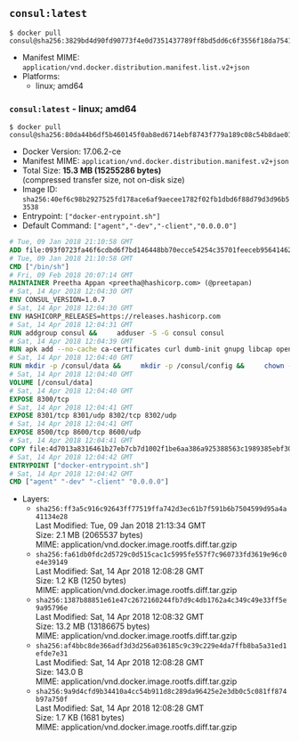 ## `consul:latest`

```console
$ docker pull consul@sha256:3829bd4d90fd90773f4e0d7351437789ff8bd5dd6c6f3556f18da75410e3c774
```

-	Manifest MIME: `application/vnd.docker.distribution.manifest.list.v2+json`
-	Platforms:
	-	linux; amd64

### `consul:latest` - linux; amd64

```console
$ docker pull consul@sha256:80da44b6df5b460145f0ab8ed6714ebf8743f779a189c08c54b8dae01c8ed108
```

-	Docker Version: 17.06.2-ce
-	Manifest MIME: `application/vnd.docker.distribution.manifest.v2+json`
-	Total Size: **15.3 MB (15255286 bytes)**  
	(compressed transfer size, not on-disk size)
-	Image ID: `sha256:40ef6c98b2927525fd178ace6af9aecee1782f02fb1dbd6f88d79d3d96b53538`
-	Entrypoint: `["docker-entrypoint.sh"]`
-	Default Command: `["agent","-dev","-client","0.0.0.0"]`

```dockerfile
# Tue, 09 Jan 2018 21:10:58 GMT
ADD file:093f0723fa46f6cdbd6f7bd146448bb70ecce54254c35701feeceb956414622f in / 
# Tue, 09 Jan 2018 21:10:58 GMT
CMD ["/bin/sh"]
# Fri, 09 Feb 2018 20:07:14 GMT
MAINTAINER Preetha Appan <preetha@hashicorp.com> (@preetapan)
# Sat, 14 Apr 2018 12:04:30 GMT
ENV CONSUL_VERSION=1.0.7
# Sat, 14 Apr 2018 12:04:30 GMT
ENV HASHICORP_RELEASES=https://releases.hashicorp.com
# Sat, 14 Apr 2018 12:04:31 GMT
RUN addgroup consul &&     adduser -S -G consul consul
# Sat, 14 Apr 2018 12:04:39 GMT
RUN apk add --no-cache ca-certificates curl dumb-init gnupg libcap openssl su-exec &&     gpg --keyserver pgp.mit.edu --recv-keys 91A6E7F85D05C65630BEF18951852D87348FFC4C &&     mkdir -p /tmp/build &&     cd /tmp/build &&     wget ${HASHICORP_RELEASES}/consul/${CONSUL_VERSION}/consul_${CONSUL_VERSION}_linux_amd64.zip &&     wget ${HASHICORP_RELEASES}/consul/${CONSUL_VERSION}/consul_${CONSUL_VERSION}_SHA256SUMS &&     wget ${HASHICORP_RELEASES}/consul/${CONSUL_VERSION}/consul_${CONSUL_VERSION}_SHA256SUMS.sig &&     gpg --batch --verify consul_${CONSUL_VERSION}_SHA256SUMS.sig consul_${CONSUL_VERSION}_SHA256SUMS &&     grep consul_${CONSUL_VERSION}_linux_amd64.zip consul_${CONSUL_VERSION}_SHA256SUMS | sha256sum -c &&     unzip -d /bin consul_${CONSUL_VERSION}_linux_amd64.zip &&     cd /tmp &&     rm -rf /tmp/build &&     apk del gnupg openssl &&     rm -rf /root/.gnupg
# Sat, 14 Apr 2018 12:04:40 GMT
RUN mkdir -p /consul/data &&     mkdir -p /consul/config &&     chown -R consul:consul /consul
# Sat, 14 Apr 2018 12:04:40 GMT
VOLUME [/consul/data]
# Sat, 14 Apr 2018 12:04:40 GMT
EXPOSE 8300/tcp
# Sat, 14 Apr 2018 12:04:41 GMT
EXPOSE 8301/tcp 8301/udp 8302/tcp 8302/udp
# Sat, 14 Apr 2018 12:04:41 GMT
EXPOSE 8500/tcp 8600/tcp 8600/udp
# Sat, 14 Apr 2018 12:04:41 GMT
COPY file:4d7013a8316461b27eb7cb7d1002f1be6aa386a925388563c1989385ebf30c2c in /usr/local/bin/docker-entrypoint.sh 
# Sat, 14 Apr 2018 12:04:42 GMT
ENTRYPOINT ["docker-entrypoint.sh"]
# Sat, 14 Apr 2018 12:04:42 GMT
CMD ["agent" "-dev" "-client" "0.0.0.0"]
```

-	Layers:
	-	`sha256:ff3a5c916c92643ff77519ffa742d3ec61b7f591b6b7504599d95a4a41134e28`  
		Last Modified: Tue, 09 Jan 2018 21:13:34 GMT  
		Size: 2.1 MB (2065537 bytes)  
		MIME: application/vnd.docker.image.rootfs.diff.tar.gzip
	-	`sha256:fa61db0fdc2d5729c0d515cac1c5995fe557f7c960733fd3619e96c0e4e39149`  
		Last Modified: Sat, 14 Apr 2018 12:08:28 GMT  
		Size: 1.2 KB (1250 bytes)  
		MIME: application/vnd.docker.image.rootfs.diff.tar.gzip
	-	`sha256:1387b88851e61e47c2672160244fb7d9c4db1762a4c349c49e33ff5e9a95796e`  
		Last Modified: Sat, 14 Apr 2018 12:08:32 GMT  
		Size: 13.2 MB (13186675 bytes)  
		MIME: application/vnd.docker.image.rootfs.diff.tar.gzip
	-	`sha256:af4bbc8de366adf3d3d256a036185c9c39c229e4da7ffb8ba5a31ed1efde7e31`  
		Last Modified: Sat, 14 Apr 2018 12:08:28 GMT  
		Size: 143.0 B  
		MIME: application/vnd.docker.image.rootfs.diff.tar.gzip
	-	`sha256:9a9d4cfd9b34410a4cc54b911d8c289da96425e2e3db0c5c081ff874b97a750f`  
		Last Modified: Sat, 14 Apr 2018 12:08:28 GMT  
		Size: 1.7 KB (1681 bytes)  
		MIME: application/vnd.docker.image.rootfs.diff.tar.gzip
